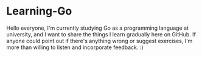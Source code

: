 # Learning-Go
Hello everyone, I'm currently studying Go as a programming language at university, and I want to share the things I learn gradually here on GitHub.
If anyone could point out if there's anything wrong or suggest exercises, I'm more than willing to listen and incorporate feedback. :)
